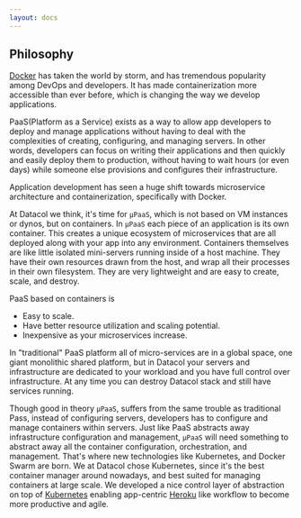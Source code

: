 ```yaml
---
layout: docs
---
```


## Philosophy

[Docker](https://www.docker.com) has taken the world by storm, and has tremendous popularity among DevOps and developers. It has made containerization more accessible than ever before, which is changing the way we develop applications.

PaaS(Platform as a Service) exists as a way to allow app developers to deploy and manage applications without having to deal with the complexities of creating, configuring, and managing servers. In other words, developers can focus on writing their applications and then quickly and easily deploy them to production, without having to wait hours (or even days) while someone else provisions and configures their infrastructure.

Application development has seen a huge shift towards microservice architecture and containerization, specifically with Docker.

At Datacol we think, it's time for `μPaaS`, which is not based on VM instances or dynos, but on containers. In `μPaaS` each piece of an application is its own container. This creates a unique ecosystem of microservices that are all deployed along with your app into any environment.
Containers themselves are like little isolated mini-servers running inside of a host machine. They have their own resources drawn from the host, and wrap all their processes in their own filesystem. They are very lightweight and are easy to create, scale, and destroy.

PaaS based on containers is 

- Easy to scale.
- Have better resource utilization and scaling potential.
- Inexpensive as your microservices increase.

In "traditional" PaaS platform all of micro-services are in a global space, one giant monolithic shared platform, but in Datacol your servers and infrastructure are dedicated to your workload and you have full control over infrastructure. At any time you can destroy Datacol stack and still have services running.

Though good in theory `μPaaS`, suffers from the same trouble as traditional Pass, instead of configuring servers, developers has to configure and manage containers within servers. Just like PaaS abstracts away infrastructure configuration and management, `μPaaS` will need something to abstract away all the container configuration, orchestration, and management. That's where new technologies like Kubernetes, and Docker Swarm are born. We at Datacol chose Kubernetes, since it's the best container manager around nowadays, and best suited for managing containers at large scale. We developed a nice control layer of abstraction on top of [Kubernetes](https://kubernetes.io/) enabling app-centric [Heroku](https://heroku.com) like workflow to become more productive and agile.
